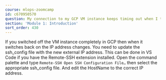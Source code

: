 ```yaml
---
course: mlops-zoomcamp
id: c670950570
question: My connection to my GCP VM instance keeps timing out when I try to connect
section: 'Module 1: Introduction'
sort_order: 430
---
```


If you switched off the VM instance completely in GCP then when it switches back on the IP address changes. You need to update the ssh_config file with the new external IP address. This can be done in VS Code if you have the Remote-SSH extension installed. Open the command palette and type `Remote-SSH Open SSH Configuration File…` then select the appropriate ssh_config file. And edit the HostName to the correct IP address.

